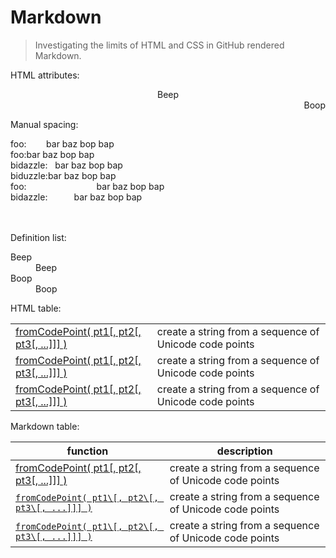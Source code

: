 # Markdown

> Investigating the limits of HTML and CSS in GitHub rendered Markdown.

HTML attributes:

<div>
	<div align="center">Beep</div>
	<div dir="rtl">Boop</div>
</div>

Manual spacing:

<div>
	<div>
		foo:&nbsp;&nbsp;&nbsp;&nbsp;&nbsp;&nbsp;&nbsp;&nbsp;bar baz bop bap
	</div>
	<div>
		foo:<em hidden>........</em>bar baz bop bap
	</div>
	<div>
		bidazzle:&nbsp;&nbsp;&nbsp;bar baz bop bap
	</div>
	<div>
		biduzzle:<em hidden>...</em>bar baz bop bap
	</div>
	<div>
		foo:&#x2003;&#x2003;&#x2003;&#x2003;&#x2003;&#x2003;&#x2003;&#x2003;bar baz bop bap
	</div>
	<div>
		bidazzle:&#x2003;&#x2003;&#x2003;bar baz bop bap
	</div>
	<br>
	<br>
</div>

Definition list:

<dl>
	<dt>Beep</dt>
	<dd>Beep</dd>
	<dt>Boop</dt>
	<dd>Boop</dd>
</dl>

HTML table:

<table>
	<tbody>
		<tr>
			<td align="left"><a href="https://github.com/stdlib-js/stdlib/tree/develop/lib/node_modules/@stdlib/string/from-code-point">fromCodePoint( pt1[, pt2[, pt3[, ...]]] )</a></td>
			<td align="left">create a string from a sequence of Unicode code points</td>
		</tr>
		<tr>
			<td align="left"><a href="https://github.com/stdlib-js/stdlib/tree/develop/lib/node_modules/@stdlib/string/from-code-point">fromCodePoint( pt1[, pt2[, pt3[, ...]]] )</a></td>
			<td align="left">create a string from a sequence of Unicode code points</td>
		</tr>
		<tr>
			<td align="left"><a href="https://github.com/stdlib-js/stdlib/tree/develop/lib/node_modules/@stdlib/string/from-code-point">fromCodePoint( pt1[, pt2[, pt3[, ...]]] )</a></td>
			<td align="left">create a string from a sequence of Unicode code points</td>
		</tr>
	</tbody>
</table>

Markdown table:

| function | description |
| --- | --- |
| [fromCodePoint( pt1\[, pt2\[, pt3\[, ...\]\]\] )](https://github.com/stdlib-js/stdlib/tree/develop/lib/node_modules/@stdlib/string/from-code-point) | create a string from a sequence of Unicode code points |
| [`fromCodePoint( pt1\[, pt2\[, pt3\[, ...]]] )`](https://github.com/stdlib-js/stdlib/tree/develop/lib/node_modules/@stdlib/string/from-code-point) | create a string from a sequence of Unicode code points |
| [`fromCodePoint( pt1\[, pt2\[, pt3\[, ...]]] )`](https://github.com/stdlib-js/stdlib/tree/develop/lib/node_modules/@stdlib/string/from-code-point) | create a string from a sequence of Unicode code points |